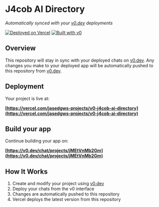 # J4cob AI Directory

*Automatically synced with your [v0.dev](https://v0.dev) deployments*

[![Deployed on Vercel](https://img.shields.io/badge/Deployed%20on-Vercel-black?style=for-the-badge&logo=vercel)](https://vercel.com/jasedgws-projects/v0-j4cob-ai-directory)
[![Built with v0](https://img.shields.io/badge/Built%20with-v0.dev-black?style=for-the-badge)](https://v0.dev/chat/projects/jMEtVnMb2Gm)

## Overview

This repository will stay in sync with your deployed chats on [v0.dev](https://v0.dev).
Any changes you make to your deployed app will be automatically pushed to this repository from [v0.dev](https://v0.dev).

## Deployment

Your project is live at:

**[https://vercel.com/jasedgws-projects/v0-j4cob-ai-directory](https://vercel.com/jasedgws-projects/v0-j4cob-ai-directory)**

## Build your app

Continue building your app on:

**[https://v0.dev/chat/projects/jMEtVnMb2Gm](https://v0.dev/chat/projects/jMEtVnMb2Gm)**

## How It Works

1. Create and modify your project using [v0.dev](https://v0.dev)
2. Deploy your chats from the v0 interface
3. Changes are automatically pushed to this repository
4. Vercel deploys the latest version from this repository